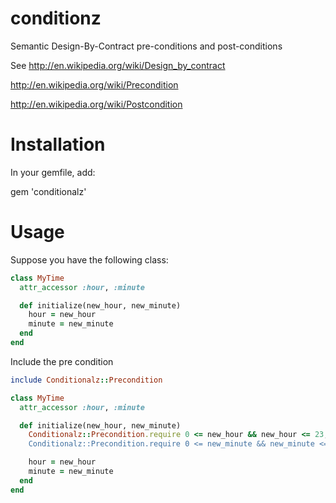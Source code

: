 conditionz
===================

Semantic Design-By-Contract pre-conditions and post-conditions

See
http://en.wikipedia.org/wiki/Design_by_contract

http://en.wikipedia.org/wiki/Precondition

http://en.wikipedia.org/wiki/Postcondition


# Installation

In your gemfile, add:

gem 'conditionalz'

# Usage

Suppose you have the following class:

```ruby
class MyTime
  attr_accessor :hour, :minute

  def initialize(new_hour, new_minute)
    hour = new_hour
    minute = new_minute
  end
end
```

Include the pre condition

```ruby
include Conditionalz::Precondition
```

```ruby
class MyTime
  attr_accessor :hour, :minute

  def initialize(new_hour, new_minute)
    Conditionalz::Precondition.require 0 <= new_hour && new_hour <= 23, "Hour must be between 0 and 23
    Conditionalz::Precondition.require 0 <= new_minute && new_minute <= 59, "Minute must be between 0 and 59

    hour = new_hour
    minute = new_minute
  end
end
```


